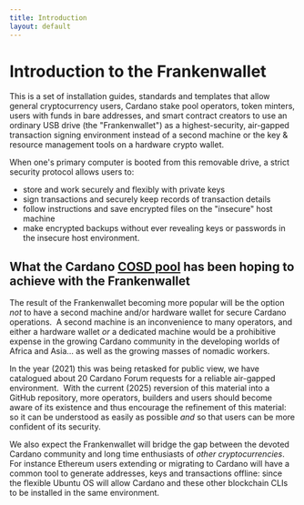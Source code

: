 ```yaml
---
title: Introduction
layout: default
---
```


# Introduction to the Frankenwallet

This is a set of installation guides, standards and templates that allow general cryptocurrency users, Cardano stake pool operators, token minters, users with funds in bare addresses, and smart contract creators to use an ordinary USB drive (the "Frankenwallet") as a highest-security, air-gapped transaction signing environment instead of a second machine or the key & resource management tools on a hardware crypto wallet.

When one's primary computer is booted from this removable drive, a strict security protocol allows users to:

- store and work securely and flexibly with private keys
- sign transactions and securely keep records of transaction details
- follow instructions and save encrypted files on the "insecure" host machine
- make encrypted backups without ever revealing keys or passwords in the insecure host environment.

## What the Cardano [COSD pool](/pool) has been hoping to achieve with the Frankenwallet

The result of the Frankenwallet becoming more popular will be the option *not* to have a second machine and/or hardware wallet for secure Cardano operations.  A second machine is an inconvenience to many operators, and either a hardware wallet *or* a dedicated machine would be a prohibitive expense in the growing Cardano community in the developing worlds of Africa and Asia... as well as the growing masses of nomadic workers.

In the year (2021) this was being retasked for public view, we have catalogued about 20 Cardano Forum requests for a reliable air-gapped environment.  With the current (2025) reversion of this material into a GitHub repository,
more operators, builders and users should become aware of its existence and thus encourage the refinement of this material: so it can be understood as easily as possible *and* so that users can be more confident of its security.

We also expect the Frankenwallet will bridge the gap between the devoted Cardano community and long time enthusiasts of *other cryptocurrencies*.  For instance Ethereum users extending or migrating to Cardano will have a common tool to generate addresses, keys and transactions offline: since the flexible Ubuntu OS will allow Cardano and these other blockchain CLIs to be installed in the same environment.
